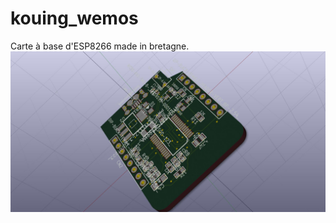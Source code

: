 # kouing_wemos
Carte à base d'ESP8266 made in bretagne.
![Image of Yaktocat](https://github.com/julienrat/kouing_wemos/raw/master/kouign.jpg)
